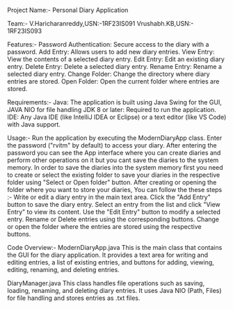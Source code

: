 Project Name:- Personal Diary Application

Team:- 
V.Haricharanreddy,USN:-1RF23IS091 
Vrushabh.KB,USN:- 1RF23IS093

Features:-
Password Authentication: Secure access to the diary with a password.
Add Entry: Allows users to add new diary entries.
View Entry: View the contents of a selected diary entry.
Edit Entry: Edit an existing diary entry.
Delete Entry: Delete a selected diary entry.
Rename Entry: Rename a selected diary entry.
Change Folder: Change the directory where diary entries are stored.
Open Folder: Open the current folder where entries are stored.


Requirements:-
Java: The application is built using Java Swing for the GUI, JAVA NIO for file handling
JDK 8 or later: Required to run the application.
IDE: Any Java IDE (like IntelliJ IDEA or Eclipse) or a text editor (like VS Code) with Java support.

Usage:-
Run the application by executing the ModernDiaryApp class.
Enter the password ("rvitm" by default) to access your diary.
After entering the password you can see the App interface where you can create diaries and perform other operations on it but you cant save the diaries to the system memory.
In order to save the diaries into the system memory first you need to create or select the existing folder to save your diaries in the respective folder using "Select or Open folder" button.
After creating or opening the folder where you want to store your diaries, You can follow the these steps :-
Write or edit a diary entry in the main text area.
Click the "Add Entry" button to save the diary entry.
Select an entry from the list and click "View Entry" to view its content.
Use the "Edit Entry" button to modify a selected entry.
Rename or Delete entries using the corresponding buttons.
Change or open the folder where the entries are stored using the respective buttons.


Code Overview:-
ModernDiaryApp.java
This is the main class that contains the GUI for the diary application. 
It provides a text area for writing and editing entries, a list of existing entries, and buttons for adding, viewing, editing, renaming, and deleting entries.

DiaryManager.java
This class handles file operations such as saving, loading, renaming, and deleting diary entries. 
It uses Java NIO (Path, Files) for file handling and stores entries as .txt files.
